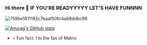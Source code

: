 ### Hi there 👋 IF YOU'RE READYYYYY LET'S HAVE FUNNNN
![759be1811192c7baaf50fc4a88ddbc98](https://user-images.githubusercontent.com/95049839/178155930-87c714cd-1224-4647-950b-ba59fd080e23.gif)


[![Anurag's GitHub stats](https://github-readme-stats.vercel.app/api?username=yesimltr1)](https://github.com/anuraghazra/github-readme-stats)

- ⚡ Fun fact: I'm the fan of Matrix 

